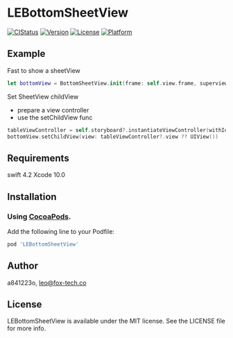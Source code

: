 # LEBottomSheetView

[![CIStatus](https://img.shields.io/travis/a841223o/LEBottomSheetView.svg?style=flat)](https://travis-ci.org/a841223o/LEBottomSheetView)
[![Version](https://img.shields.io/cocoapods/v/LEBottomSheetView.svg?style=flat)](https://cocoapods.org/pods/LEBottomSheetView)
[![License](https://img.shields.io/cocoapods/l/LEBottomSheetView.svg?style=flat)](https://cocoapods.org/pods/LEBottomSheetView)
[![Platform](https://img.shields.io/cocoapods/p/LEBottomSheetView.svg?style=flat)](https://cocoapods.org/pods/LEBottomSheetView)

## Example

Fast to show a sheetView
```swift
let bottomView = BottomSheetView.init(frame: self.view.frame, superview: self.view)
```
Set SheetView childView
  * prepare a view controller
  * use the setChildView func 
```swift
tableViewController = self.storyboard?.instantiateViewController(withIdentifier: "TableViewController") as? TableViewController
bottomView.setChildView(view: tableViewController?.view ?? UIView())
```

## Requirements
swift 4.2
Xcode 10.0
## Installation

### Using [CocoaPods](https://cocoapods.org).
Add the following line to your Podfile:

```ruby
pod 'LEBottomSheetView'
```

## Author

a841223o, leo@fox-tech.co

## License

LEBottomSheetView is available under the MIT license. See the LICENSE file for more info.
